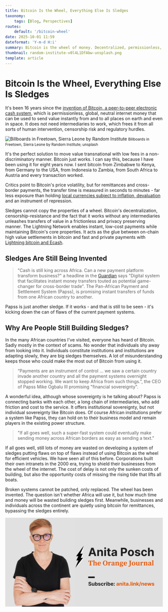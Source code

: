 ```yaml
---
title: Bitcoin Is the Wheel, Everything Else Is Sledges
taxonomy:
    tags: [Blog, Perspectives]
routes:
    default: '/bitcoin-wheel'
date: 2025-10-01 11:59
dateformat: 'Y-m-d H:i'
summary: Bitcoin is the wheel of money. Decentralized, permissionless, and unstoppable. Yet institutions keep building sledges. How much time will be wasted first?
thumbnail: random-institute-v0l4L1DfAbw-unsplash.png
template: article
---
```


# Bitcoin Is the Wheel, Everything Else Is Sledges

It's been 16 years since the [invention of Bitcoin, a peer-to-peer electronic cash system](https://anitaposch.com/bitcoin-vs-wallstreet), which is permissionless, global, neutral internet money that can be used to send value instantly from and to all places on earth and even in space. It does not need intermediaries to work, which frees it from all sorts of human intervention, censorship risk and regulatory hurdles. 

![Billboards in Freetown, Sierra Leone by Random Institute](random-institute-v0l4L1DfAbw-unsplash.png)
<small>Billboards in Freetown, Sierra Leone by Random Institute; unsplash</small>

It's the perfect solution to move value transnational with low fees in a non-discriminatory manner. Bitcoin just works. I can say this, because I have been using it for eight years now. I sent bitcoin from Zimbabwe to Kenya, from Germany to the USA, from Indonesia to Zambia, from South Africa to Austria and every transaction worked.

Critics point to Bitcoin's price volatility, but for remittances and cross-border payments, the transfer time is measured in seconds to minutes - far less exposure than holding [local currencies subject to inflation, devaluation](https://anitaposch.com/worst-currencies-nov22) and an instrument of repression.

Sledges cannot copy the properties of a wheel. Bitcoin's decentralization, censorship-resistance and the fact that it works without any intermediaries unleashes transfers of value in a frictionless and privacy preserving manner. The Lightning Network enables instant, low-cost payments while maintaining Bitcoin's core properties. It acts as the glue between on-chain high value settlements in bitcoin and fast and private payments with [Lightning bitcoin and Ecash](/difference-bitcoin-lightning-liquid-ecash). 


## Sledges Are Still Being Invented

> "Cash is still king across Africa. Can a new payment platform transform business?" a headline in the [Guardian](https://www.theguardian.com/world/2025/sep/29/cash-still-king-africa-can-new-payment-platform-transform-business) says "Digital system that facilitates instant money transfers touted as potential game-changer for cross-border trade". The Pan-African Payment and Settlement System (Papss), is promising instant transfers of funds from one African country to another.

Papss is just another sledge. If it works - and that is still to be seen - it's kicking down the can of flaws of the current payment systems.

## Why Are People Still Building Sledges?

In the many African countries I've visited, everyone has heard of Bitcoin. Sadly mostly in the context of scams. No wonder that individuals shy away from looking into it. Individuals constitute institutions and institutions are adapting slowly, they are big sledges themselves. A lot of misunderstanding keeps those who could make the most out of Bitcoin from using it.

> “Payments are an instrument of control … we saw a certain country invade another country and all the payment systems overnight stopped working. We want to keep Africa from such things.”, the CEO of Papss Mike Ogbalu III promising "financial sovereignty".

A wonderful idea, although whose sovereignty is he talking about? Papss is connecting banks with each other, a long chain of intermediaries, who add friction and cost to the service. It offers institutional sovereignty, but not individual sovereignty like Bitcoin does. Of course African institutions prefer a system like Papss, they can hold on to their business model and remain players in the existing power structure.

> "If all goes well, such a super-fast system could eventually make sending money across African borders as easy as sending a text."

If all goes well, still lots of money are wasted on developing a system of sledges putting flaws on top of flaws instead of using Bitcoin as the wheel for efficient vehicles. We have seen all of this before. Corporations built their own intranets in the 2000 era, trying to shield their businesses from the wheel of the internet. The cost of delay is not only the sunken costs of building, but also the opportunity costs of missing the rising tide that lifts all boats.

Broken systems cannot be patched, only replaced. The wheel has been invented. The question isn't whether Africa will use it, but how much time and money will be wasted building sledges first. Meanwhile, businesses and individuals across the continent are quietly using bitcoin for remittances, bypassing the sledges entirely.

[![Subscribe to my free newsletter](_Featured-Image-BLOG.png)](https://anita.link/news)